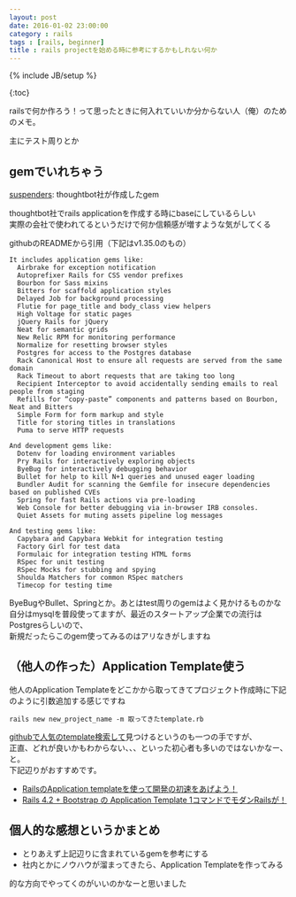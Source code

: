```yaml
---
layout: post
date: 2016-01-02 23:00:00
category : rails
tags : [rails, beginner]
title : rails projectを始める時に参考にするかもしれない何か
---
```

{% include JB/setup %}

{:toc}

railsで何か作ろう！って思ったときに何入れていいか分からない人（俺）のためのメモ。

主にテスト周りとか


## gemでいれちゃう

[suspenders](https://github.com/thoughtbot/suspenders): thoughtbot社が作成したgem

thoughtbot社でrails applicationを作成する時にbaseにしているらしい  
実際の会社で使われてるというだけで何か信頼感が増すような気がしてくる

githubのREADMEから引用（下記はv1.35.0のもの）

    It includes application gems like:
      Airbrake for exception notification
      Autoprefixer Rails for CSS vendor prefixes
      Bourbon for Sass mixins
      Bitters for scaffold application styles
      Delayed Job for background processing
      Flutie for page_title and body_class view helpers
      High Voltage for static pages
      jQuery Rails for jQuery
      Neat for semantic grids
      New Relic RPM for monitoring performance
      Normalize for resetting browser styles
      Postgres for access to the Postgres database
      Rack Canonical Host to ensure all requests are served from the same domain
      Rack Timeout to abort requests that are taking too long
      Recipient Interceptor to avoid accidentally sending emails to real people from staging
      Refills for “copy-paste” components and patterns based on Bourbon, Neat and Bitters
      Simple Form for form markup and style
      Title for storing titles in translations
      Puma to serve HTTP requests
    
    And development gems like:
      Dotenv for loading environment variables
      Pry Rails for interactively exploring objects
      ByeBug for interactively debugging behavior
      Bullet for help to kill N+1 queries and unused eager loading
      Bundler Audit for scanning the Gemfile for insecure dependencies based on published CVEs
      Spring for fast Rails actions via pre-loading
      Web Console for better debugging via in-browser IRB consoles.
      Quiet Assets for muting assets pipeline log messages
    
    And testing gems like:
      Capybara and Capybara Webkit for integration testing
      Factory Girl for test data
      Formulaic for integration testing HTML forms
      RSpec for unit testing
      RSpec Mocks for stubbing and spying
      Shoulda Matchers for common RSpec matchers
      Timecop for testing time

ByeBugやBullet、Springとか。あとはtest周りのgemはよく見かけるものかな  
自分はmysqlを普段使ってますが、最近のスタートアップ企業での流行はPostgresらしいので、  
新規だったらこのgem使ってみるのはアリなきがしますね


## （他人の作った）Application Template使う
他人のApplication Templateをどこかから取ってきてプロジェクト作成時に下記のように引数追加する感じですね

    rails new new_project_name -m 取ってきたtemplate.rb

[githubで人気のtemplate検索して](https://github.com/search?o=desc&q=rails+template&s=stars&source=c&type=Repositories)見つけるというのも一つの手ですが、  
正直、どれが良いかもわからない、、、といった初心者も多いのではないかなー、と。  
下記辺りがおすすめです。

- [RailsのApplication templateを使って開発の初速をあげよう！](http://qiita.com/tachiba/items/26b2e9dc271bd8e6907d)
- [Rails 4.2 + Bootstrap の Application Template 1コマンドでモダンRailsが！](http://morizyun.github.io/blog/rails4-application-templates-heroku/)

## 個人的な感想というかまとめ

- とりあえず上記辺りに含まれているgemを参考にする
- 社内とかにノウハウが溜まってきたら、Application Templateを作ってみる

的な方向でやってくのがいいのかなーと思いました

